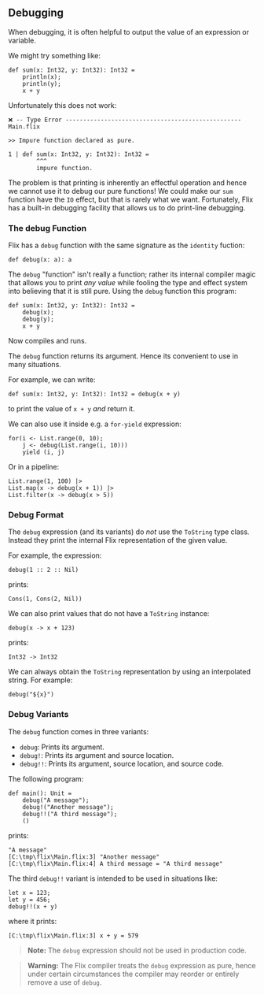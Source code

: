 ## Debugging

When debugging, it is often helpful to output the value of an expression or
variable. 

We might try something like:

```flix
def sum(x: Int32, y: Int32): Int32 = 
    println(x);
    println(y);
    x + y
```

Unfortunately this does not work: 

```
❌ -- Type Error -------------------------------------------------- Main.flix

>> Impure function declared as pure.

1 | def sum(x: Int32, y: Int32): Int32 = 
        ^^^
        impure function.
```

The problem is that printing is inherently an effectful operation and hence we
cannot use it to debug our pure functions! We could make our `sum` function have
the `IO` effect, but that is rarely what we want. Fortunately, Flix has a
built-in debugging facility that allows us to do print-line debugging.

### The debug Function

Flix has a `debug` function with the same signature as the `identity` fuction:

```flix
def debug(x: a): a
```

The `debug` "function" isn't really a function; rather its internal compiler
magic that allows you to print _any value_ while fooling the type and effect
system into believing that it is still pure. Using the `debug` function this
program: 

```flix
def sum(x: Int32, y: Int32): Int32 = 
    debug(x);
    debug(y);
    x + y
```

Now compiles and runs. 

The `debug` function returns its argument. Hence its convenient to use in many
situations.

For example, we can write:

```flix
def sum(x: Int32, y: Int32): Int32 = debug(x + y)
```

to print the value of `x + y` _and_ return it. 

We can also use it inside e.g. a `for-yield` expression:

```flix
for(i <- List.range(0, 10);
    j <- debug(List.range(i, 10)))
    yield (i, j)
```

Or in a pipeline:

```flix
List.range(1, 100) |>
List.map(x -> debug(x + 1)) |>
List.filter(x -> debug(x > 5))
```

### Debug Format

The `debug` expression (and its variants) do _not_ use the `ToString` type
class. Instead they print the internal Flix representation of the given value. 

For example, the expression:

```flix
debug(1 :: 2 :: Nil)
```

prints:

```flix
Cons(1, Cons(2, Nil))
```

We can also print values that do not have a `ToString` instance: 

```flix
debug(x -> x + 123)
```

prints:

```
Int32 -> Int32
```

We can always obtain the `ToString` representation by using an interpolated
string. For example:

```flix
debug("${x}")
```

### Debug Variants

The `debug` function comes in three variants:

- `debug`: Prints its argument.
- `debug!`: Prints its argument and source location.
- `debug!!`: Prints its argument, source location, and source code.

The following program:

```flix
def main(): Unit = 
    debug("A message");
    debug!("Another message");
    debug!!("A third message");
    ()
```

prints:

```
"A message"
[C:\tmp\flix\Main.flix:3] "Another message"
[C:\tmp\flix\Main.flix:4] A third message = "A third message"
```

The third `debug!!` variant is intended to be used in situations like:

```flix
let x = 123;
let y = 456;
debug!!(x + y)
```

where it prints:

```
[C:\tmp\flix\Main.flix:3] x + y = 579
```

> **Note:** The `debug` expression should not be used in production code. 

> **Warning:** The Flix compiler treats the `debug` expression as pure, hence
> under certain circumstances the compiler may reorder or entirely remove a use
> of `debug`.

